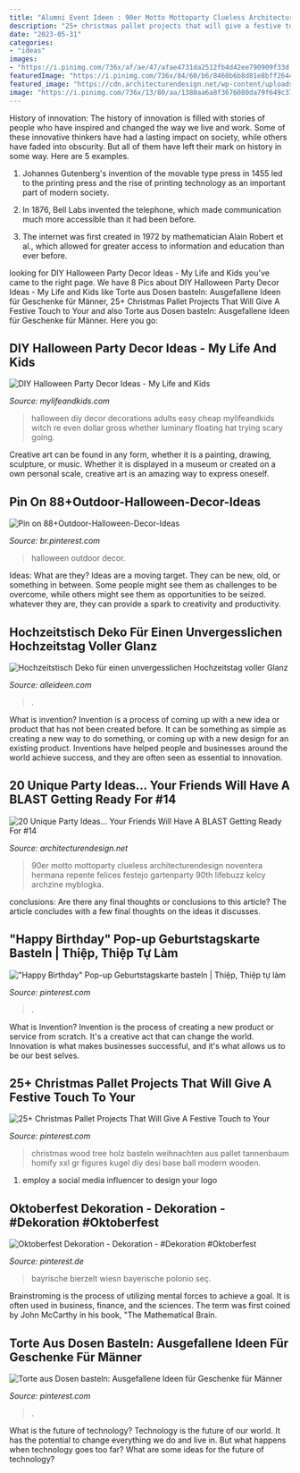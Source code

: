 ```yaml
---
title: "Alumni Event Ideen : 90er Motto Mottoparty Clueless Architecturendesign Noventera Hermana Repente Felices Festejo Gartenparty 90th Lifebuzz Kelcy Archzine Myblogka"
description: "25+ christmas pallet projects that will give a festive touch to your"
date: "2023-05-31"
categories:
- "ideas"
images:
- "https://i.pinimg.com/736x/af/ae/47/afae4731da2512fb4d42ee790909f33d.jpg"
featuredImage: "https://i.pinimg.com/736x/84/60/b6/8460b6b8d81e8bff26447f5d50b7a2aa.jpg"
featured_image: "https://cdn.architecturendesign.net/wp-content/uploads/2016/05/AD-Unique-Party-Themes-06.jpg"
image: "https://i.pinimg.com/736x/13/80/aa/1380aa6a8f3676080da79f649c3796ee.jpg"
---
```



History of innovation:
The history of innovation is filled with stories of people who have inspired and changed the way we live and work. Some of these innovative thinkers have had a lasting impact on society, while others have faded into obscurity. But all of them have left their mark on history in some way. Here are 5 examples.
1) Johannes Gutenberg's invention of the movable type press in 1455 led to the printing press and the rise of printing technology as an important part of modern society.

2) In 1876, Bell Labs invented the telephone, which made communication much more accessible than it had been before.

3) The internet was first created in 1972 by mathematician Alain Robert et al., which allowed for greater access to information and education than ever before.

	

		
looking for DIY Halloween Party Decor Ideas - My Life and Kids you've came to the right page. We have 8 Pics about DIY Halloween Party Decor Ideas - My Life and Kids like Torte aus Dosen basteln: Ausgefallene Ideen für Geschenke für Männer, 25+ Christmas Pallet Projects That Will Give A Festive Touch to Your and also Torte aus Dosen basteln: Ausgefallene Ideen für Geschenke für Männer. Here you go:
		
    
## DIY Halloween Party Decor Ideas - My Life And Kids

<img loading=lazy src="https://mylifeandkids.com/wp-content/uploads/2017/08/DIY-Halloween-Party-Decor-Ideas.jpg" onerror="this.onerror=null;this.src='https://tse3.mm.bing.net/th?id=OIP.550tHX51bYQ6opeLFYB7rAHaO0&amp;pid=15.1';" alt="DIY Halloween Party Decor Ideas - My Life and Kids">

_Source: mylifeandkids.com_

>halloween diy decor decorations adults easy cheap mylifeandkids witch re even dollar gross whether luminary floating hat trying scary going. 

	

Creative art can be found in any form, whether it is a painting, drawing, sculpture, or music. Whether it is displayed in a museum or created on a own personal scale, creative art is an amazing way to express oneself.

    
## Pin On 88+Outdoor-Halloween-Decor-Ideas

<img loading=lazy src="https://i.pinimg.com/736x/84/60/b6/8460b6b8d81e8bff26447f5d50b7a2aa.jpg" onerror="this.onerror=null;this.src='https://tse3.mm.bing.net/th?id=OIP.TXXjvmBOfNUwckV2oLWCeQHaMQ&amp;pid=15.1';" alt="Pin on 88+Outdoor-Halloween-Decor-Ideas">

_Source: br.pinterest.com_

>halloween outdoor decor. 

	

Ideas: What are they?
Ideas are a moving target. They can be new, old, or something in between. Some people might see them as challenges to be overcome, while others might see them as opportunities to be seized. whatever they are, they can provide a spark to creativity and productivity.

    
## Hochzeitstisch Deko Für Einen Unvergesslichen Hochzeitstag Voller Glanz

<img loading=lazy src="http://www.alleideen.com/wp-content/uploads/2014/11/hochzeitsdeko-tisch-tischdeko-ideen.jpg" onerror="this.onerror=null;this.src='https://tse2.mm.bing.net/th?id=OIP.P5Ll1QVYfmRpleIylkedhgHaLH&amp;pid=15.1';" alt="Hochzeitstisch Deko für einen unvergesslichen Hochzeitstag voller Glanz">

_Source: alleideen.com_

>. 

	

What is invention?
Invention is a process of coming up with a new idea or product that has not been created before. It can be something as simple as creating a new way to do something, or coming up with a new design for an existing product. Inventions have helped people and businesses around the world achieve success, and they are often seen as essential to innovation.

    
## 20 Unique Party Ideas… Your Friends Will Have A BLAST Getting Ready For #14

<img loading=lazy src="https://cdn.architecturendesign.net/wp-content/uploads/2016/05/AD-Unique-Party-Themes-06.jpg" onerror="this.onerror=null;this.src='https://tse3.mm.bing.net/th?id=OIP.ZhukOyqfXdTOLqbWnOdrkAHaQ6&amp;pid=15.1';" alt="20 Unique Party Ideas… Your Friends Will Have A BLAST Getting Ready For #14">

_Source: architecturendesign.net_

>90er motto mottoparty clueless architecturendesign noventera hermana repente felices festejo gartenparty 90th lifebuzz kelcy archzine myblogka. 

	

conclusions: Are there any final thoughts or conclusions to this article?
The article concludes with a few final thoughts on the ideas it discusses.

    
## &quot;Happy Birthday&quot; Pop-up Geburtstagskarte Basteln | Thiệp, Thiệp Tự Làm

<img loading=lazy src="https://i.pinimg.com/736x/31/e9/3f/31e93f2b09e084aa01ff5d1404e8cceb.jpg" onerror="this.onerror=null;this.src='https://tse3.mm.bing.net/th?id=OIP.v9h_52qkqfbwvAtgOADzEwHaEL&amp;pid=15.1';" alt="&quot;Happy Birthday&quot; Pop-up Geburtstagskarte basteln | Thiệp, Thiệp tự làm">

_Source: pinterest.com_

>. 

	

What is Invention?
Invention is the process of creating a new product or service from scratch. It's a creative act that can change the world. Innovation is what makes businesses successful, and it's what allows us to be our best selves.

    
## 25+ Christmas Pallet Projects That Will Give A Festive Touch To Your

<img loading=lazy src="https://i.pinimg.com/736x/13/80/aa/1380aa6a8f3676080da79f649c3796ee.jpg" onerror="this.onerror=null;this.src='https://tse4.mm.bing.net/th?id=OIP.P_sQjNgc4tLyVyEvFK8g7QHaLD&amp;pid=15.1';" alt="25+ Christmas Pallet Projects That Will Give A Festive Touch to Your">

_Source: pinterest.com_

>christmas wood tree holz basteln weihnachten aus pallet tannenbaum homify xxl gr figures kugel diy desi base ball modern wooden. 

	

1. employ a social media influencer to design your logo 

    
## Oktoberfest Dekoration - Dekoration - #Dekoration #Oktoberfest

<img loading=lazy src="https://i.pinimg.com/736x/af/ae/47/afae4731da2512fb4d42ee790909f33d.jpg" onerror="this.onerror=null;this.src='https://tse1.mm.bing.net/th?id=OIP.EhkfFWoOpcwcbEbNbaayGQHaE8&amp;pid=15.1';" alt="Oktoberfest Dekoration - Dekoration - #Dekoration #Oktoberfest">

_Source: pinterest.de_

>bayrische bierzelt wiesn bayerische polonio seç. 

	

Brainstroming is the process of utilizing mental forces to achieve a goal. It is often used in business, finance, and the sciences. The term was first coined by John McCarthy in his book, "The Mathematical Brain.

    
## Torte Aus Dosen Basteln: Ausgefallene Ideen Für Geschenke Für Männer

<img loading=lazy src="https://i.pinimg.com/736x/c9/00/65/c9006527885a613368647b798f792be3.jpg" onerror="this.onerror=null;this.src='https://tse3.mm.bing.net/th?id=OIP.BUydmY_rIYP1jAYjNwGSTAHaJ3&amp;pid=15.1';" alt="Torte aus Dosen basteln: Ausgefallene Ideen für Geschenke für Männer">

_Source: pinterest.com_

>. 

	

What is the future of technology?
Technology is the future of our world. It has the potential to change everything we do and live in. But what happens when technology goes too far? What are some ideas for the future of technology?

